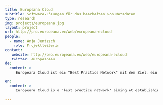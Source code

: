 ```yaml
---
title: Europeana Cloud
subtitle: Software-Lösungen für das bearbeiten von Metadaten
type: research
img: projects/europeana.jpg
layout: project
url: http://pro.europeana.eu/web/europeana-ecloud
people:
  - name: Anja Jentzsch
    role: Projektleiterin
contact:
   website: http://pro.europeana.eu/web/europeana-ecloud
   twitter: europeanaeu
de:
  content: >
     Europeana Cloud ist ein "Best Practice Network" mit dem Ziel, ein Cloud-basiertes System für Europeana und nationale Aggregatoren zu etablieren und geeignete Werkzeuge zu entwickeln, mit denen sich nicht nur beschreibende Metadaten, sondern tatsächliche digitalisierte Inhalte miteinander verknüpfen und bearbeiten lassen. Die Aufgabe der OKF DE im Projekt wird es sein, Software-Lösungen für das Bearbeiten von Metadaten und digitalisierten Objekten in einer Cloud-Infrastruktur zu entwickeln.

en:
  content: >
     Europeana Cloud is a 'best practice network' aiming at establishing a cloud-based system for the Europeana and national aggregators in order to develop tools that can not only describe meta-data, but make actual digital content connected, accessible and editable. OKF DE has developed software solutions for editing metadata and digital content in a cloud-infrastructure for the project. 
     
---
```

